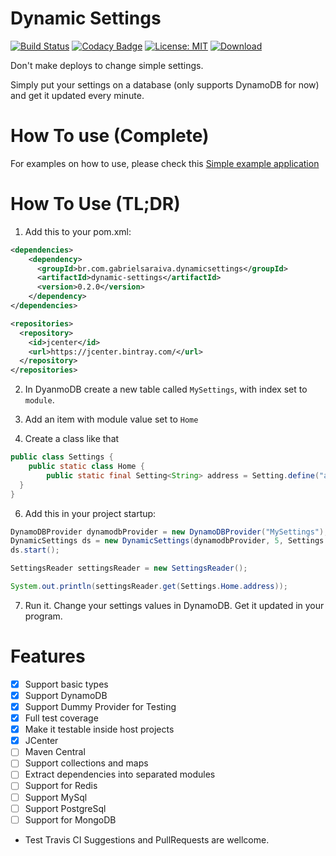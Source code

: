 # Dynamic Settings

[![Build Status](https://travis-ci.org/gabrsar/DynamicSettings.svg?branch=master)](https://travis-ci.org/gabrsar/DynamicSettings) [![Codacy Badge](https://api.codacy.com/project/badge/Grade/e16b2830fb9d4ecc9e0ec450d36b0a93)](https://www.codacy.com/app/gabriel-saraiva/DynamicSettings?utm_source=github.com&amp;utm_medium=referral&amp;utm_content=gabrsar/DynamicSettings&amp;utm_campaign=Badge_Grade) [![License: MIT](https://img.shields.io/badge/License-MIT-yellow.svg)](https://opensource.org/licenses/MIT) [ ![Download](https://api.bintray.com/packages/gabrsar/dynamic-settings/dynamic-settings/images/download.svg) ](https://bintray.com/gabrsar/dynamic-settings/dynamic-settings/_latestVersion)

Don't make deploys to change simple settings.

Simply put your settings on a database (only supports DynamoDB for now) and get it updated every minute.

# How To use (Complete)
For examples on how to use, please check this [Simple example application](https://github.com/gabrsar/DynamicSettingsExample)
# How To Use (TL;DR)

1. Add this to your pom.xml:
```xml
<dependencies>
    <dependency>
      <groupId>br.com.gabrielsaraiva.dynamicsettings</groupId>
      <artifactId>dynamic-settings</artifactId>
      <version>0.2.0</version>
    </dependency>
</dependencies>

<repositories>
  <repository>
    <id>jcenter</id>
    <url>https://jcenter.bintray.com/</url>
  </repository>
</repositories>
```

2. In DyanmoDB create a new table called `MySettings`, with index set to `module`.
3. Add an item with module value set to `Home`

5. Create a class like that
```java
public class Settings {
    public static class Home {
        public static final Setting<String> address = Setting.define("address", "This is my house");
  }
}
```

6. Add this in your project startup:
```java
DynamoDBProvider dynamodbProvider = new DynamoDBProvider("MySettings");
DynamicSettings ds = new DynamicSettings(dynamodbProvider, 5, Settings.class);
ds.start();

SettingsReader settingsReader = new SettingsReader();

System.out.println(settingsReader.get(Settings.Home.address));
```
7. Run it. Change your settings values in DynamoDB. Get it updated in your program.




# Features
- [X] Support basic types
- [X] Support DynamoDB 
- [X] Support Dummy Provider for Testing
- [X] Full test coverage
- [X] Make it testable inside host projects
- [X] JCenter
- [ ] Maven Central
- [ ] Support collections and maps
- [ ] Extract dependencies into separated modules
- [ ] Support for Redis
- [ ] Support MySql
- [ ] Support PostgreSql
- [ ] Support for MongoDB

- Test Travis CI
Suggestions and PullRequests are wellcome.
